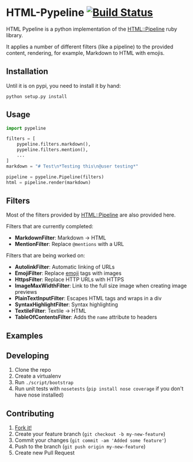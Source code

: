 # HTML-Pypeline [![Build Status](https://travis-ci.org/rsenk330/html-pypeline.png?branch=master)](https://travis-ci.org/rsenk330/html-pypeline)

HTML Pypeline is a python implementation of the [HTML::Pipeline](https://github.com/jch/html-pipeline) ruby library.

It applies a number of different filters (like a pipeline) to the provided content, rendering, for example, Markdown to HTML with emojis.

## Installation

Until it is on pypi, you need to install it by hand:

    python setup.py install

## Usage

```python
import pypeline

filters = [
    pypeline.filters.markdown(),
    pypeline.filters.mention(),
    ...
]
markdown = "# Test\n*Testing this\n@user testing*"

pipeline = pypeline.Pipeline(filters)
html = pipeline.render(markdown)
```

## Filters

Most of the filters provided by [HTML::Pipeline](https://github.com/jch/html-pipeline) are also provided here.

Filters that are currently completed:

* **MarkdownFilter**: Markdown -> HTML
* **MentionFilter**: Replace `@mentions` with a URL

Filters that are being worked on:

* **AutolinkFilter**: Automatic linking of URLs
* **EmojiFilter**: Replace [emoji](http://www.emoji-cheat-sheet.com/) tags with images
* **HttpsFilter**: Replace HTTP URLs with HTTPS
* **ImageMaxWidthFilter**: Link to the full size image when creating image previews
* **PlainTextInputFilter**: Escapes HTML tags and wraps in a div
* **SyntaxHighlightFilter**: Syntax highlighting
* **TextileFilter**: Textile -> HTML
* **TableOfContentsFilter**: Adds the `name` attribute to headers

## Examples

## Developing

1. Clone the repo
1. Create a virtualenv
1. Run `./script/bootstrap`
1. Run unit tests with `nosetests` (`pip install nose coverage` if you don't have nose installed)

## Contributing

1. [Fork it!](https://help.github.com/articles/fork-a-repo)
1. Create your feature branch (`git checkout -b my-new-feature`)
1. Commit your changes (`git commit -am 'Added some feature'`)
1. Push to the branch (`git push origin my-new-feature`)
1. Create new Pull Request
